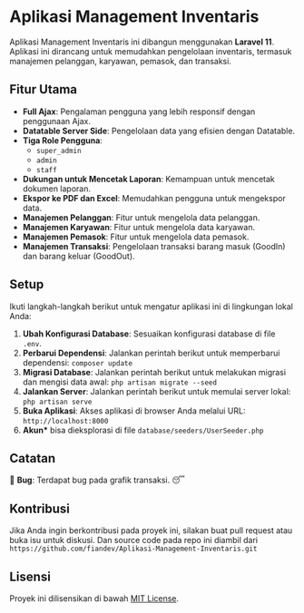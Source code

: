 # Aplikasi Management Inventaris

Aplikasi Management Inventaris ini dibangun menggunakan **Laravel 11**. Aplikasi ini dirancang untuk memudahkan pengelolaan inventaris, termasuk manajemen pelanggan, karyawan, pemasok, dan transaksi.

## Fitur Utama

-   **Full Ajax**: Pengalaman pengguna yang lebih responsif dengan penggunaan Ajax.
-   **Datatable Server Side**: Pengelolaan data yang efisien dengan Datatable.
-   **Tiga Role Pengguna**:
    -   `super_admin`
    -   `admin`
    -   `staff`
-   **Dukungan untuk Mencetak Laporan**: Kemampuan untuk mencetak dokumen laporan.
-   **Ekspor ke PDF dan Excel**: Memudahkan pengguna untuk mengekspor data.
-   **Manajemen Pelanggan**: Fitur untuk mengelola data pelanggan.
-   **Manajemen Karyawan**: Fitur untuk mengelola data karyawan.
-   **Manajemen Pemasok**: Fitur untuk mengelola data pemasok.
-   **Manajemen Transaksi**: Pengelolaan transaksi barang masuk (GoodIn) dan barang keluar (GoodOut).

## Setup

Ikuti langkah-langkah berikut untuk mengatur aplikasi ini di lingkungan lokal Anda:

1. **Ubah Konfigurasi Database**: Sesuaikan konfigurasi database di file `.env`.
2. **Perbarui Dependensi**: Jalankan perintah berikut untuk memperbarui dependensi:
   `composer update`
3. **Migrasi Database**: Jalankan perintah berikut untuk melakukan migrasi dan mengisi data awal: `php artisan migrate --seed`
4. **Jalankan Server**: Jalankan perintah berikut untuk memulai server lokal: `php artisan serve`
5. **Buka Aplikasi**: Akses aplikasi di browser Anda melalui URL: `http://localhost:8000`
6. **Akun\*** bisa dieksplorasi di file `database/seeders/UserSeeder.php`

## Catatan

👾 **Bug**: Terdapat bug pada grafik transaksi. 😴

## Kontribusi

Jika Anda ingin berkontribusi pada proyek ini, silakan buat pull request atau buka isu untuk diskusi. Dan source code pada repo ini diambil dari `https://github.com/fiandev/Aplikasi-Management-Inventaris.git`

## Lisensi

Proyek ini dilisensikan di bawah [MIT License](LICENSE).
